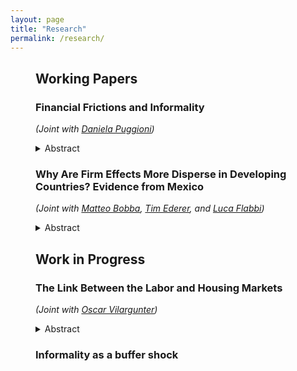 ```yaml
---
layout: page
title: "Research"
permalink: /research/
---
```


<div style="margin-left:40px;" markdown="1">

## Working Papers

### Financial Frictions and Informality 
*(Joint with [Daniela Puggioni](https://danielapuggioni.weebly.com/))* 

<details>
  <summary>Abstract</summary>

  This work studies the complex relationship between financial access and the distribution of firms, labor, and capital across the formal and informal sectors. To understand this relationship, a credit supply shock is constructed using a modified Bartik-type instrument for Mexico. The expected results are a positive credit shock (1) increases wages, capital investment, and employment; and (2) reduces both intensive and extensive margins of informality. To understand the mechanisms of these relationships, this project proposes a simple wage posting model with heterogeneous firms in productivity that must decide on labor, capital, debt, and formality status. This setting creates a p-k-type for firms that depends on productivity and the level of capital. In this economy, there exists a unique threshold of productivity that makes formality more profitable. The main implication of the model is that, under certain conditions, changing the financial constraints yields a change in the extensive margin of formality and on the distribution of workers and capital across both sectors.

</details>

### Why Are Firm Effects More Disperse in Developing Countries? Evidence from Mexico
*(Joint with [Matteo Bobba](https://matteobobba.github.io/), [Tim Ederer](https://sites.google.com/view/tim-ederer), and [Luca Flabbi](https://sites.google.com/site/lucaflabbi/))*

<details>
  <summary>Abstract</summary>

  This paper investigates the puzzle of why the share of wage dispersion explained by firm fixed effects is larger in developing countries than in advanced economies. We argue that this difference is driven by the informal sector. Using the economic census and matched employer-employee data from Mexico’s manufacturing sector, we estimate AKM two-way fixed effects model à la \cite{abowd1999high}, within Local Labor Markets (LLM) stratified by quintiles of worker informality. We address the limited mobility bias of AKM estimations by leave-one-out correction procedures à la \cite{abowd1999high}. We document that labor markets with higher informality exhibit firm effects with greater variance, account for a larger share of log wage variance, and have lower average levels. We interpret these findings as evidence of two different degrees of competition: strong levels of competition across formal and informal sectors, reducing firm effects, coexists with weak competition within the formal sector, amplifying firm effects dispersion. This interpretation is supported by descriptive evidence on the relationship between informality and market structure. These results suggest that cross-country differences in informality may account for the heterogeneity in firm effects observed between advanced and developing economies. A structural model is introduced to explore the mechanisms driving these patterns and to guide future research.

</details>


## Work in Progress

### The Link Between the Labor and Housing Markets
*(Joint with [Oscar Vilargunter](https://sites.google.com/view/vilargunter/))* 

<details>
  <summary>Abstract</summary>

  This paper explores the intricate relationship between labor and housing markets, focusing on how housing ownership and regional wage differentials influence labor market dynamics. We develop a two-location job search model where workers are classified by employment and housing ownership status. These workers trade-off between higher wages in urban areas and the corresponding higher housing costs. We highlight the role of homeownership in shaping labor market outcomes, where owning a house affects both the set of feasible jobs and behavior during unemployment, while the employment status influences housing choices, including ownership and location. Our empirical analysis uses a unique dataset with over 59 million observations, combining geolocalized housing data, house transaction data, and rental advertisement indicators in France. We find that homeownership influences both job search behaviors and the likelihood of migration, with owners experiencing lower job destruction rates and migration, while facing higher wages, especially in urban areas. The model captures key patterns such as differences in wages, housing costs, and unemployment across locations and housing ownership status but underperforms in predicting job-finding rates.

</details>

### Informality as a buffer shock 

</div>